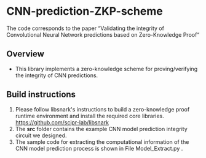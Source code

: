 # CNN-prediction-ZKP-scheme
The code corresponds to the paper “Validating the integrity of Convolutional Neural Network predictions based on Zero-Knowledge Proof“
## Overview

- This library implements a zero-knowledge scheme for proving/verifying the integrity of CNN predictions.

## Build instructions

1. Please follow libsnark's instructions to build a zero-knowledge proof runtime environment and install the required core libraries. https://github.com/scipr-lab/libsnark
2. The **src** folder contains the example CNN model prediction integrity circuit we designed.
3. The sample code for extracting the computational information of the CNN model prediction process is shown in File Model_Extract.py .
